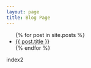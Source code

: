 ```yaml
---
layout: page
title: Blog Page
---
```

<ul>
	{% for post in site.posts %}
		<li><a href="{{ post.url }}">{{ post.title }}</a></li>
	{% endfor %}
</ul>

index2
